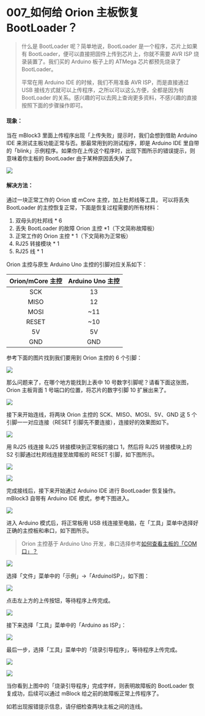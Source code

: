 # 007\_如何给 Orion 主板恢复 BootLoader？

> 什么是 BootLoader 呢？简单地说，BootLoader 是一个程序，芯片上如果有 BootLoader，便可以直接把固件上传到芯片上，你就不需要 AVR ISP 烧录装置了。我们买的 Arduino 板子上的 ATMega 芯片都预先烧录了 BootLoader。
>
> 平常在用 Arduino IDE 的时候，我们不用准备 AVR ISP，而是直接通过 USB 接线方式就可以上传程序，之所以可以这么方便，全都是因为有 BootLoader 的关系。感兴趣的可以去网上查询更多资料，不感兴趣的直接按照下面的步骤操作即可。

#### 现象：

当在 mBlock3 里面上传程序出现「上传失败」提示时，我们会想到借助 Arduino IDE 来测试主板功能正常与否。那最常用到的测试程序，即是 Arduino IDE 里自带的「blink」示例程序。如果你在上传这个程序时，出现下图所示的错误提示，则意味着你主板的 BootLoader 由于某种原因丢失掉了。

![](../.gitbook/assets/48mbot-zhu-ban-bootloader-diu-shi-5926.png)

#### 解决方法：

通过一块正常工作的 Orion 或 mCore 主控，加上杜邦线等工具， 可以将丢失 BootLoader 的主控恢复正常，下面是恢复过程需要的所有材料：

1. 双母头的杜邦线 \* 6
2. 丢失 BootLoader 的故障 Orion 主控 \*1（下文简称故障板）
3. 正常工作的 Orion 主控 \* 1（下文简称为正常板）
4. RJ25 转接模块 \* 1
5. RJ25 线 \* 1

Orion 主控与原生 Arduino Uno 主控的引脚对应关系如下：

| Orion/mCore 主控 | Arduino Uno 主控 |
| :---: | :---: |
| SCK | 13 |
| MISO | 12 |
| MOSI | ~11 |
| RESET | ~10 |
| 5V | 5V |
| GND | GND |

参考下面的图片找到我们要用到 Orion 主控的 6 个引脚：

![](../.gitbook/assets/spi-yin-jiao.png)

那么问题来了，在哪个地方能找到上表中 10 号数字引脚呢？请看下面这张图，Orion 主板背面 1 号端口的位置，将芯片的数字引脚 10 扩展出来了。

![](../.gitbook/assets/0-3%20%281%29.png)

接下来开始连线，将两块 Orion 主控的 SCK、MISO、MOSI、5V、GND 这 5 个引脚一一对应连接（RESET 引脚先不要连接），连接好的效果图如下。

![](../.gitbook/assets/0-5%20%281%29.png)

用 RJ25 线连接 RJ25 转接模块到正常板的接口 1，然后将 RJ25 转接模块上的 S2 引脚通过杜邦线连接至故障板的 RESET 引脚，如下图所示。

![](../.gitbook/assets/0-1-fu-ben.jpg)

![](../.gitbook/assets/0-8-fu-ben.png)

完成接线后，接下来开始通过 Arduino IDE 进行 BootLoader 恢复操作。mBlock3 自带有 Arduino IDE 模式，参考下图进入。

![](../.gitbook/assets/jin-ru-arduino-mo-shi.png)

进入 Arduino 模式后，将正常板用 USB 线连接至电脑，在「工具」菜单中选择好正确的主控板和串口，如下图所示。

> Orion 主控基于 Arduino Uno 开发，串口选择参考[如何查看主板的「COM口」？](../tips/ru-he-cha-kan-zhu-ban-de-com-kou.md)

![](../.gitbook/assets/0-9.png)

选择「文件」菜单中的「示例」-&gt;「ArduinoISP」，如下图：

![](../.gitbook/assets/0-10%20%281%29.png)

点击左上方的上传按钮，等待程序上传完成。

![](../.gitbook/assets/0-11.png)

接下来选择「工具」菜单中的「Arduino as ISP」：

![](../.gitbook/assets/0-12.png)

最后一步，选择「工具」菜单中的「烧录引导程序」，等待程序上传完成。

![](../.gitbook/assets/0-13%20%281%29.png)

![](../.gitbook/assets/0-14%20%281%29.png)

当你看到上图中的「烧录引导程序」完成字样，则表明故障板的 BootLoader 恢复成功，后续可以通过 mBlock 给之前的故障板正常上传程序了。

如若出现报错提示信息，请仔细检查两块主板之间的连线。







